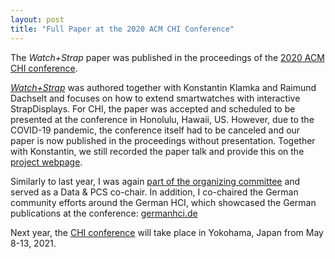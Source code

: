 ```yaml
---
layout: post
title: "Full Paper at the 2020 ACM CHI Conference"
---
```


The *Watch+Strap* paper was published in the proceedings of the [2020 ACM CHI conference](http://chi2020.acm.org).

[*Watch+Strap*](/publications/2020/watchstrap/) was authored together with Konstantin Klamka and Raimund Dachselt and focuses on how to extend smartwatches with interactive StrapDisplays.
For CHI, the paper was accepted and scheduled to be presented at the conference in Honolulu, Hawaii, US. However, due to the COVID-19 pandemic, the conference itself had to be canceled and our paper is now published in the proceedings without presentation.
Together with Konstantin, we still recorded the paper talk and provide this on the [project webpage](https://imld.de/watch+strap).

Similarly to last year, I was again [part of the organizing committee](https://chi2020.acm.org/organizing/) and served as a Data & PCS co-chair.
In addition, I co-chaired the German community efforts around the German HCI, which showcased the German publications at the conference: [germanhci.de](https://germanhci.de)

Next year, the [CHI conference](https://chi2021.acm.org/) will take place in Yokohama, Japan from May 8-13, 2021.
